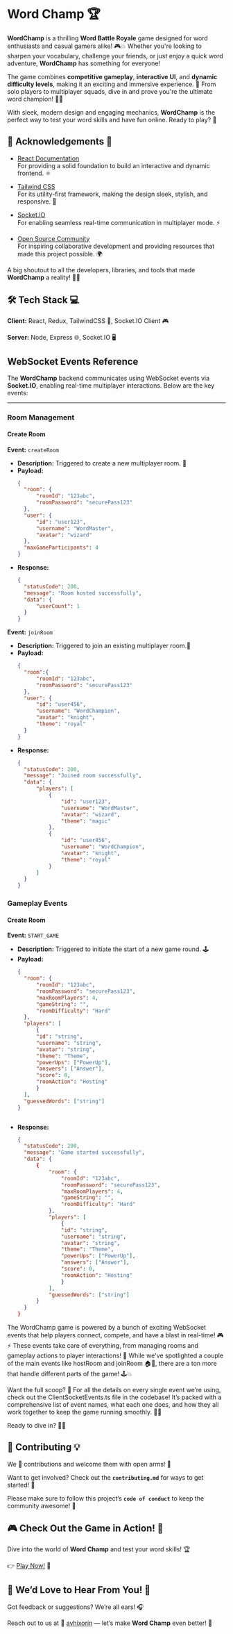 # Word Champ 🏆

**WordChamp** is a thrilling **Word Battle Royale** game designed for word enthusiasts and casual gamers alike! 🎮💥 Whether you're looking to sharpen your vocabulary, challenge your friends, or just enjoy a quick word adventure, **WordChamp** has something for everyone!

The game combines **competitive gameplay**, **interactive UI**, and **dynamic difficulty levels**, making it an exciting and immersive experience. 🌟 From solo players to multiplayer squads, dive in and prove you're the ultimate word champion! 🏅🧠

With sleek, modern design and engaging mechanics, **WordChamp** is the perfect way to test your word skills and have fun online. Ready to play? 🎉
## 🙏 **Acknowledgements** 🌟

- [React Documentation](https://react.dev/)  
  For providing a solid foundation to build an interactive and dynamic frontend. ⚛️

- [Tailwind CSS](https://tailwindcss.com/)  
  For its utility-first framework, making the design sleek, stylish, and responsive. 💅

- [Socket.IO](https://socket.io/)  
  For enabling seamless real-time communication in multiplayer mode. ⚡

- [Open Source Community](https://opensource.guide/)  
  For inspiring collaborative development and providing resources that made this project possible. 🌍

A big shoutout to all the developers, libraries, and tools that made **WordChamp** a reality! 🚀✨
## 🛠️ **Tech Stack** 💻

**Client:** React, Redux, TailwindCSS 🚀, Socket.IO Client 🎮

**Server:** Node, Express 🌐, Socket.IO 🖥️
## WebSocket Events Reference  

The **WordChamp** backend communicates using WebSocket events via **Socket.IO**, enabling real-time multiplayer interactions. Below are the key events:  

---

### **Room Management**  

#### Create Room  
**Event:** `createRoom`  
- **Description:** Triggered to create a new multiplayer room. 🎲  
- **Payload:**  
  ```json
  {
    "room": {
        "roomId": "123abc",
        "roomPassword": "securePass123"
    },
    "user": {
        "id": "user123",
        "username": "WordMaster",
        "avatar": "wizard"
    },
    "maxGameParticipants": 4
  }


- **Response:**  
  ```json
  {
    "statusCode": 200,
    "message": "Room hosted successfully",
    "data": {
        "userCount": 1
    }
  }

**Event:** `joinRoom`  
- **Description:**  Triggered to join an existing multiplayer room.🚪
- **Payload:**  
  ```json
  {
    "room":{
        "roomId": "123abc",
        "roomPassword": "securePass123"
    },
    "user": {
        "id": "user456",    
        "username": "WordChampion",
        "avatar": "knight",
        "theme": "royal"
    }
  }


- **Response:**  
  ```json
  {
    "statusCode": 200,
    "message": "Joined room successfully",
    "data": {
        "players": [
            {
                "id": "user123",
                "username": "WordMaster",
                "avatar": "wizard",
                "theme": "magic"
            },
            {
                "id": "user456",
                "username": "WordChampion",
                "avatar": "knight",
                "theme": "royal"
            }
        ]
    }
  }

### **Gameplay Events**  

#### Create Room  
**Event:** `START_GAME`  
- **Description:** Triggered to initiate the start of a new game round. 🕹️ 
- **Payload:**  
  ```json
  {
    "room": {
        "roomId": "123abc",
        "roomPassword": "securePass123",
        "maxRoomPlayers": 4,
        "gameString": "",
        "roomDifficulty": "Hard"
    },
    "players": [
        {
        "id": "string",
        "username": "string",
        "avatar": "string",
        "theme": "Theme",
        "powerUps": ["PowerUp"],
        "answers": ["Answer"],
        "score": 0,
        "roomAction": "Hosting"
        }
    ],
    "guessedWords": ["string"]
  }



- **Response:**  
  ```json
  {
    "statusCode": 200,
    "message": "Game started successfully",
    "data": {
        {
            "room": {
                "roomId": "123abc",
                "roomPassword": "securePass123",
                "maxRoomPlayers": 4,
                "gameString": "",
                "roomDifficulty": "Hard"
            },
            "players": [
                {
                "id": "string",
                "username": "string",
                "avatar": "string",
                "theme": "Theme",
                "powerUps": ["PowerUp"],
                "answers": ["Answer"],
                "score": 0,
                "roomAction": "Hosting"
                }
            ],
            "guessedWords": ["string"]
        }
    }
  }

The WordChamp game is powered by a bunch of exciting WebSocket events that help players connect, compete, and have a blast in real-time! 🎮⚡ These events take care of everything, from managing rooms and gameplay actions to player interactions! 🙌 While we've spotlighted a couple of the main events like hostRoom and joinRoom 🏠🤝, there are a ton more that handle different parts of the game! 🕹️💥

Want the full scoop? 🧐 For all the details on every single event we’re using, check out the ClientSocketEvents.ts file in the codebase! It’s packed with a comprehensive list of event names, what each one does, and how they all work together to keep the game running smoothly. 🚀📜

Ready to dive in? 🏊‍♂️
## 🤝 **Contributing** 💡

We 💙 contributions and welcome them with open arms! 🙌

Want to get involved? Check out the **`contributing.md`** for ways to get started! 🚀

Please make sure to follow this project’s **`code of conduct`** to keep the community awesome! 🌟
## 🎮 **Check Out the Game in Action!** 🎉

Dive into the world of **Word Champ** and test your word skills! 🏆  

👉 [Play Now!](https://word-champ.vercel.app/) 🚀
## 💬 **We’d Love to Hear From You!** 📝

Got feedback or suggestions? We’re all ears! 🎧  

Reach out to us at 📧 [avhixorin](mailto:avhixorin@gmail.com) — let’s make **Word Champ** even better! 🚀
